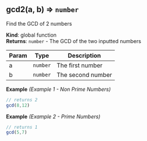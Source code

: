 <a name="gcd2"></a>

## gcd2(a, b) ⇒ <code>number</code>
Find the GCD of 2 numbers

**Kind**: global function  
**Returns**: <code>number</code> - The GCD of the two inputted numbers  

| Param | Type | Description |
| --- | --- | --- |
| a | <code>number</code> | The first number |
| b | <code>number</code> | The second number |

**Example** *(Example 1 - Non Prime Numbers)*  
```js
// returns 2
gcd(8,12)
```
**Example** *(Example 2 - Prime Numbers)*  
```js
// returns 1
gcd(5,7)
```
